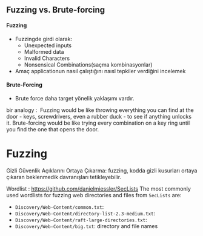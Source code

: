 ## Fuzzing vs. Brute-forcing
#### Fuzzing
- Fuzzingde girdi olarak:
	- Unexpected inputs 
	- Malformed data
	- Invalid Characters
	- Nonsensical Combinations(saçma kombinasyonlar)
- Amaç applicationun nasıl çalıştığını naısl tepkiler verdiğini incelemek
#### Brute-Forcing
- Brute force daha target yönelik yaklaşımı vardır.

bir analogy :
 Fuzzing would be like throwing everything you can find at the door - keys, screwdrivers, even a rubber duck - to see if anything unlocks it. Brute-forcing would be like trying every combination on a key ring until you find the one that opens the door.

# Fuzzing

Gizli Güvenlik Açıklarını Ortaya Çıkarma: fuzzing, kodda gizli kusurları ortaya çıkaran beklenmedik davranışları tetikleyebilir.

Wordlist : https://github.com/danielmiessler/SecLists
The most commonly used wordlists for fuzzing web directories and files from `SecLists` are:
- `Discovery/Web-Content/common.txt`:
- `Discovery/Web-Content/directory-list-2.3-medium.txt`:
- `Discovery/Web-Content/raft-large-directories.txt`: 
- `Discovery/Web-Content/big.txt`: directory and file names